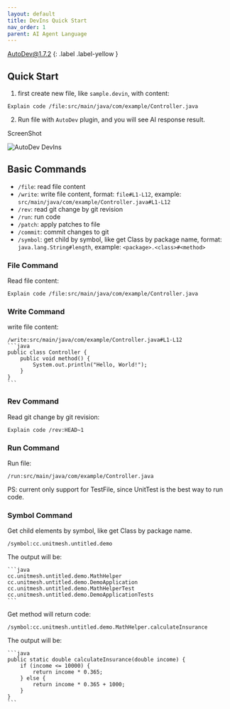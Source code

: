 ```yaml
---
layout: default
title: DevIns Quick Start
nav_order: 1
parent: AI Agent Language
---
```


AutoDev@1.7.2
{: .label .label-yellow }

## Quick Start

1. first create new file, like `sample.devin`, with content:

```devin
Explain code /file:src/main/java/com/example/Controller.java
```

2. Run file with `AutoDev` plugin, and you will see AI response result.

ScreenShot

![AutoDev DevIns](https://unitmesh.cc/auto-dev/autodev-devins.png)

## Basic Commands

- `/file`: read file content
- `/write`: write file content, format: `file#L1-L12`, example: `src/main/java/com/example/Controller.java#L1-L12`
- `/rev`: read git change by git revision
- `/run`: run code
- `/patch`: apply patches to file
- `/commit`: commit changes to git
- `/symbol`: get child by symbol, like get Class by package name, format: `java.lang.String#length`, example: `<package>.<class>#<method>`

### File Command

Read file content:

    Explain code /file:src/main/java/com/example/Controller.java

### Write Command

write file content:

    /write:src/main/java/com/example/Controller.java#L1-L12
    ```java
    public class Controller {
        public void method() {
            System.out.println("Hello, World!");
        }
    }
    ```

### Rev Command

Read git change by git revision:

    Explain code /rev:HEAD~1

### Run Command

Run file:

    /run:src/main/java/com/example/Controller.java

PS: current only support for TestFile, since UnitTest is the best way to run code.

### Symbol Command

Get child elements by symbol, like get Class by package name.

    /symbol:cc.unitmesh.untitled.demo

The output will be:
    
    ```java
    cc.unitmesh.untitled.demo.MathHelper
    cc.unitmesh.untitled.demo.DemoApplication
    cc.unitmesh.untitled.demo.MathHelperTest
    cc.unitmesh.untitled.demo.DemoApplicationTests
    ```

Get method will return code:

    /symbol:cc.unitmesh.untitled.demo.MathHelper.calculateInsurance

The output will be:

    ```java
    public static double calculateInsurance(double income) {
        if (income <= 10000) {
            return income * 0.365;
        } else {
            return income * 0.365 + 1000;
        }
    }
    ```

